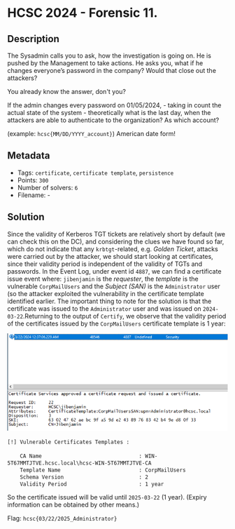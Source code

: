 # HCSC 2024 - Forensic 11.

## Description

The Sysadmin calls you to ask, how the investigation is going on. He is pushed by the Management to take actions. He asks you, what if he changes everyone’s password in the company? Would that close out the attackers?

You already know the answer, don't you?

If the admin changes every password on 01/05/2024, - taking in count the actual state of the system - theoretically what is the last day, when the attackers are able to authenticate to the organization? As which account?

(example: `hcsc{MM/DD/YYYY_account}`) American date form!


## Metadata

- Tags: `certificate`, `certificate template`, `persistence`
- Points: `300`
- Number of solvers: `6`
- Filename: -

## Solution

Since the validity of Kerberos TGT tickets are relatively short by default (we can check this on the DC), and considering the clues we have found so far, which do not indicate that any `krbtgt`-related, e.g. *Golden Ticket*, attacks were carried out by the attacker, we should start looking at certificates, since their validity period is independent of the validity of TGTs and passwords. In the Event Log, under event id `4887`, we can find a certificate issue event where: `jibenjamin` is the *requester*, the *template* is the vulnerable `CorpMailUsers` and the *Subject (SAN)* is the `Administrator` user (so the attacker exploited the vulnerability in the certificate template identified earlier. The important thing to note for the solution is that the certificate was issued to the `Administrator` user and was issued on `2024-03-22`.Returning to the output of `Certify`, we observe that the validity period of the certificates issued by the `CorpMailUsers` certificate template is 1 year:

![Requesting a certificate using the vulnerable template](media/corpmailusers-certificate-request.png)

```
[!] Vulnerable Certificates Templates :

    CA Name                               : WIN-5T67MMTJTVE.hcsc.local\hcsc-WIN-5T67MMTJTVE-CA
    Template Name                         : CorpMailUsers
    Schema Version                        : 2
    Validity Period                       : 1 year
```

So the certificate issued will be valid until `2025-03-22` (1 year). (Expiry information can be obtained by other means.)

Flag: `hcsc{03/22/2025_Administrator}`